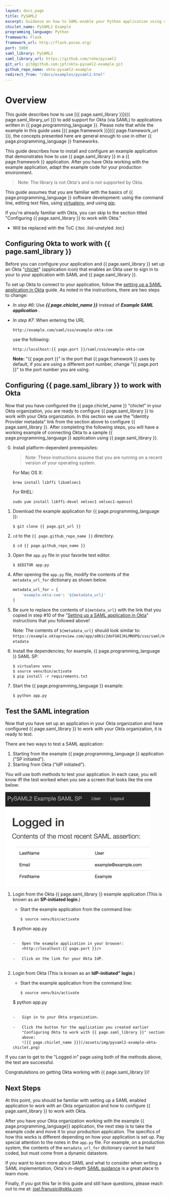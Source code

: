```yaml
---
layout: docs_page
title: PySAML2
excerpt: Guidance on how to SAML-enable your Python application using open source PySAML2.
chiclet_name: PySAML2 Example
programming_language: Python
framework: Flask
framework_url: http://flask.pocoo.org/
port: 5000
saml_library: PySAML2
saml_library_url: https://github.com/rohe/pysaml2
git_url: git@github.com:jpf/okta-pysaml2-example.git
github_repo_name: okta-pysaml2-example
redirect_from: "/docs/examples/pysaml2.html"
---
```


# Overview

This guide describes how to use [{{ page.saml_library }}]({{ page.saml_library_url }}) to add support
for Okta (via SAML) to applications written in {{ page.programming_language }}. Please note that while the example in this guide uses
[{{ page.framework }}]({{ page.framework_url }}), the concepts presented here are general enough to use in other {{ page.programming_language }} frameworks.

This guide describes how to install and configure an example
application that demonstrates how to use {{ page.saml_library }} in a {{ page.framework }} application.
After you have Okta working with the example application,
adapt the example code for your production environment.

>Note: The library is not Okta's and is not supported by Okta. 

This guide assumes that you are familiar with the basics of {{ page.programming_language }}
software development: using the command line, editing text files,
using [virtualenv](https://virtualenv.pypa.io/en/latest/), and using
[pip](https://en.wikipedia.org/wiki/Pip_%28package_manager%29).

If you're already familiar with Okta, you can skip to the
section titled "Configuring {{ page.saml_library }} to work with Okta."

* Will be replaced with the ToC
{:toc .list-unstyled .toc}

## Configuring Okta to work with {{ page.saml_library }}

Before you can configure your application and {{ page.saml_library }} set up an
Okta "[chiclet](https://support.okta.com/articles/Knowledge_Article/27838096-Okta-Terminology)" (application icon) that enables an Okta user to sign in to your to your application with SAML and {{ page.saml_library }}.

To set up Okta to connect to your application, follow the
[setting up a SAML application in Okta](/docs/guides/setting_up_a_saml_application_in_okta.html)
guide. As noted in the instructions, there are two steps to change:

* *In step \#6*: Use ***{{ page.chiclet_name }}*** instead of ***Example SAML application*** .
* *In step \#7*: When entering the URL

  ~~~ shell
  http://example.com/saml/sso/example-okta-com
  ~~~

  use the following:

  ~~~ shell
  http://localhost:{{ page.port }}/saml/sso/example-okta-com
  ~~~

  **Note:** "{{ page.port }}" is the port that {{ page.framework }} uses by default, if you are using a different port number, change "{{ page.port }}" to the port number you are using.


## Configuring {{ page.saml_library }} to work with Okta

Now that you have configured the {{ page.chiclet_name }} "chiclet" in your Okta organization, you
are ready to configure {{ page.saml_library }} to work with your Okta organization. In this
section we use the "Identity Provider metadata" link from the
section above to configure {{ page.saml_library }}. After completing
the following steps, you will have a working example of connecting Okta to a sample {{ page.programming_language }} application using {{ page.saml_library }}.

0.  Install platform-dependent prerequisites:

    > Note: These instructions assume that you are running on a recent version of your operating system.

    For Mac OS X:

    ~~~ shell
    brew install libffi libxmlsec1
    ~~~

    For RHEL:

    ~~~ shell
    sudo yum install libffi-devel xmlsec1 xmlsec1-openssl
    ~~~

1.  Download the example application for {{ page.programming_language }}:

    ~~~ shell
    $ git clone {{ page.git_url }}
    ~~~

2.  `cd` to the `{{ page.github_repo_name }}` directory.

    ~~~ shell
    $ cd {{ page.github_repo_name }}
    ~~~

3.  Open the `app.py` file in your favorite text editor.

    ~~~ shell
    $ $EDITOR app.py
    ~~~

4.  After opening the `app.py` file, modify the contents of the `metadata_url_for` dictionary as shown below.

    ~~~ python
    metadata_url_for = {
        'example-okta-com': '${metadata_url}'
    }
    ~~~

5.  Be sure to replace the contents of `${metdata_url}` with the link
    that you copied in step \#10 of the
    "[Setting up a SAML application in Okta](/docs/guides/setting_up_a_saml_application_in_okta.html)"
    instructions that you followed above!

    Note: The contents of `${metadata_url}` should look similar to: `https://example.oktapreview.com/app/a0b1c2deFGHIJKLMNOPQ/sso/saml/metadata`

6.  Install the dependencies; for example, {{ page.programming_language }} SAML SP:

    ~~~ shell
    $ virtualenv venv
    $ source venv/bin/activate
    $ pip install -r requirements.txt
    ~~~

7.  Start the {{ page.programming_language }} example:

    ~~~ shell
    $ python app.py
    ~~~

## Test the SAML integration

Now that you have set up an application in your Okta organization and have
configured {{ page.saml_library }} to work with your Okta organization, it is ready to test.

There are two ways to test a SAML application:

1. Starting from the example {{ page.programming_language }} application ("SP initiated").
2. Starting from Okta ("IdP initiated").

You will use both methods to test your application. In each case, you will know iff the
test worked when you see a screen that looks like the one below:

![Authenticated user](/assets/img/pysaml2-authenticated-user.png)


1.  Login from the Okta {{ page.saml_library }} example application (This is
    known as an **SP-initiated login**.)

    -   Start the example application from the command line:

    	~~~ shell
    	$ source venv/bin/activate
	$ python app.py
	~~~

    -   Open the example application in your browser:
        <http://localhost:{{ page.port }}/>

    -   Click on the link for your Okta IdP.


2.  Login from Okta (This is known as an **IdP-initiated" login**.)

    -   Start the example application from the command line:

    	~~~ shell
    	$ source venv/bin/activate
	$ python app.py
	~~~

    -   Sign in to your Okta organization.

    -   Click the button for the application you created earlier
        "Configuring Okta to work with {{ page.saml_library }}" section
        above:
        ![{{ page.chiclet_name }}](/assets/img/pysaml2-example-okta-chiclet.png)

If you can to get to the "Logged in" page using both of the
methods above, the test are successful.

Congratulations on getting Okta working with {{ page.saml_library }}!

## Next Steps

At this point, you should be familiar with setting up a SAML enabled application
to work with an Okta organization and how to configure {{ page.saml_library }} to work with Okta.

After you have your Okta organization working with the example {{ page.programming_language}}
application, the next step is to take the example code and move
it to your production application. The specifics of how this works is
different depending on how your application is set
up. Pay special attention to the notes in the `app.py` file. For
example, on a production system, the contents of the
`metadata_url_for` dictionary cannot be hard coded, but must come
from a dynamic datastore.

If you want to learn more about SAML and what to consider when writing a SAML implementation, Okta's
in-depth [SAML guidance](http://developer.okta.com/docs/getting_started/saml_guidance.html)
is a great place to learn more.

Finally, if you got this far in this guide and still have questions,
please reach out to me at: joel.franusic@okta.com.
